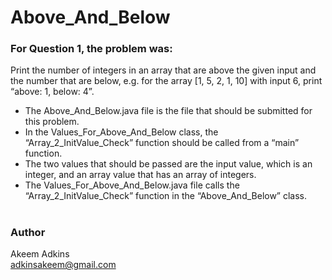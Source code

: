 # Above_And_Below


### For Question 1, the problem was: 
Print the number of integers in an array that are above the given input and the number that are below, e.g. for the array [1, 5, 2, 1, 10] with input 6, print “above: 1, below: 4”.


* The Above_And_Below.java file is the file that should be submitted for this problem. 
* In the Values_For_Above_And_Below class, the “Array_2_InitValue_Check” function should be called from a “main” function. 
* The two values that should be passed are the input value, which is an integer, and an array value that has an array of integers. 
* The Values_For_Above_And_Below.java file calls the “Array_2_InitValue_Check” function in the “Above_And_Below” class. 

#
### Author
Akeem Adkins  
adkinsakeem@gmail.com
